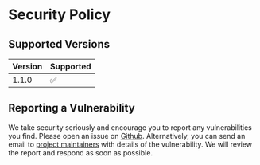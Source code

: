 # Security Policy

## Supported Versions


| Version | Supported          |
| ------- | ------------------ |
| 1.1.0   | :white_check_mark: |

## Reporting a Vulnerability

We take security seriously and encourage you to report any vulnerabilities you find. Please open an issue on [Github](https://github.com/saigkill/AppLicenseserver/issues).
Alternatively, you can send an email to [project maintainers](mailto:himself@saschamanns.de) with details of the vulnerability.
We will review the report and respond as soon as possible.
